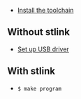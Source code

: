 * [Install the toolchain](https://github.com/electro-smith/DaisyWiki/wiki/1c.-Installing-the-Toolchain-on-Windows)

## Without stlink
* [Set up USB driver](https://github.com/electro-smith/DaisyWiki/wiki/Using-Zadig-to-Reset-USB-Driver-(Windows-Only))

## With stlink
* `$ make program`